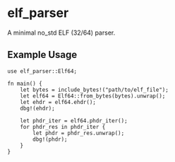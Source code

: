 # elf_parser
A minimal no_std ELF (32/64) parser.

## Example Usage
```
use elf_parser::Elf64;
 
fn main() {
    let bytes = include_bytes!("path/to/elf_file");
    let elf64 = Elf64::from_bytes(bytes).unwrap();
    let ehdr = elf64.ehdr();
    dbg!(ehdr);
     
    let phdr_iter = elf64.phdr_iter();
    for phdr_res in phdr_iter {
        let phdr = phdr_res.unwrap();        
        dbg!(phdr);
    }
}
```